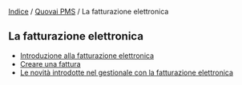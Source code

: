 [Indice](index.md) / [Quovai PMS](quovai-pms-it.md) / La fatturazione elettronica

## La fatturazione elettronica
- [Introduzione alla fatturazione elettronica](fatturazione-elettronica-it.md)
- [Creare una fattura](creare-una-fattura-it.md)
- [Le novità introdotte nel gestionale con la fatturazione elettronica](novita-fatel-it.md)
